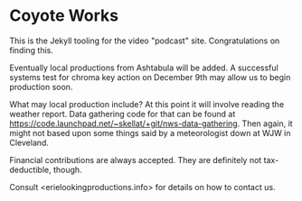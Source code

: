 Coyote Works
============

This is the Jekyll tooling for the video "podcast" site.  Congratulations on finding this.  

Eventually local productions from Ashtabula will be added.  A successful systems test for chroma key action on December 9th may allow us to begin production soon.

What may local production include?  At this point it will involve reading the weather report.  Data gathering code for that can be found at <https://code.launchpad.net/~skellat/+git/nws-data-gathering>.  Then again, it might not based upon some things said by a meteorologist down at WJW in Cleveland.  
  
Financial contributions are always accepted.  They are definitely not tax-deductible, though.  

Consult <erielookingproductions.info> for details on how to contact us.  
